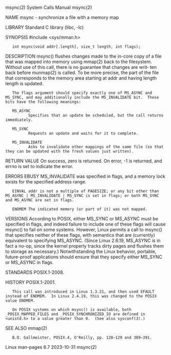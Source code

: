 msync(2)                                                                                    System Calls Manual                                                                                    msync(2)

NAME
       msync - synchronize a file with a memory map

LIBRARY
       Standard C library (libc, -lc)

SYNOPSIS
       #include <sys/mman.h>

       int msync(void addr[.length], size_t length, int flags);

DESCRIPTION
       msync() flushes changes made to the in-core copy of a file that was mapped into memory using mmap(2) back to the filesystem.  Without use of this call, there is no guarantee that changes are writ‐
       ten back before munmap(2) is called.  To be more precise, the part of the file that corresponds to the memory area starting at addr and having length length is updated.

       The flags argument should specify exactly one of MS_ASYNC and MS_SYNC, and may additionally include the MS_INVALIDATE bit.  These bits have the following meanings:

       MS_ASYNC
              Specifies that an update be scheduled, but the call returns immediately.

       MS_SYNC
              Requests an update and waits for it to complete.

       MS_INVALIDATE
              Asks to invalidate other mappings of the same file (so that they can be updated with the fresh values just written).

RETURN VALUE
       On success, zero is returned.  On error, -1 is returned, and errno is set to indicate the error.

ERRORS
       EBUSY  MS_INVALIDATE was specified in flags, and a memory lock exists for the specified address range.

       EINVAL addr is not a multiple of PAGESIZE; or any bit other than MS_ASYNC | MS_INVALIDATE | MS_SYNC is set in flags; or both MS_SYNC and MS_ASYNC are set in flags.

       ENOMEM The indicated memory (or part of it) was not mapped.

VERSIONS
       According  to  POSIX,  either MS_SYNC or MS_ASYNC must be specified in flags, and indeed failure to include one of these flags will cause msync() to fail on some systems.  However, Linux permits a
       call to msync() that specifies neither of these flags, with semantics that are (currently) equivalent to specifying MS_ASYNC.  (Since Linux 2.6.19, MS_ASYNC is in fact a no-op,  since  the  kernel
       properly  tracks  dirty  pages and flushes them to storage as necessary.)  Notwithstanding the Linux behavior, portable, future-proof applications should ensure that they specify either MS_SYNC or
       MS_ASYNC in flags.

STANDARDS
       POSIX.1-2008.

HISTORY
       POSIX.1-2001.

       This call was introduced in Linux 1.3.21, and then used EFAULT instead of ENOMEM.  In Linux 2.4.19, this was changed to the POSIX value ENOMEM.

       On POSIX systems on which msync() is available, both _POSIX_MAPPED_FILES and _POSIX_SYNCHRONIZED_IO are defined in <unistd.h> to a value greater than 0.  (See also sysconf(3).)

SEE ALSO
       mmap(2)

       B.O. Gallmeister, POSIX.4, O'Reilly, pp. 128–129 and 389–391.

Linux man-pages 6.7                                                                              2023-10-31                                                                                        msync(2)
